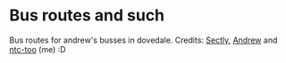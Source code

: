 # Bus routes and such
Bus routes for andrew's busses in dovedale.
Credits: [Sectly](https://github.com/sectly), [Andrew](https://github.com/cheolduki-andreww) and [ntc-too](https://github.com/ntc-too) (me) :D
